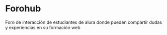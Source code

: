 # Forohub
Foro de interacción de estudiantes de alura donde pueden compartir dudas y experiencias en su formación web
